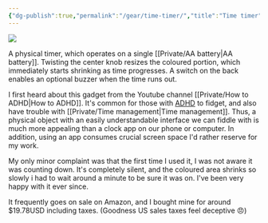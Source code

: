 ```yaml
---
{"dg-publish":true,"permalink":"/gear/time-timer/","title":"Time timer"}
---
```


![](https://m.media-amazon.com/images/I/711vrQPS8eL._SL1500_.jpg)

A physical timer, which operates on a single [[Private/AA battery\|AA battery]]. Twisting the center knob resizes the coloured portion, which immediately starts shrinking as time progresses. A switch on the back enables an optional buzzer when the time runs out.

I first heard about this gadget from the Youtube channel [[Private/How to ADHD\|How to ADHD]]. It's common for those  with [ADHD](ADHD.md) to fidget, and also have trouble with [[Private/Time management\|Time management]]. Thus, a physical object with an easily understandable interface we can fiddle with is much more appealing than a clock app on our phone or computer. In addition, using an app consumes crucial screen space I'd rather reserve for my work.

My only minor complaint was that the first time I used it, I was not aware it was counting down. It's completely silent, and the coloured area shrinks so slowly i had to wait around a minute to be sure it was on. I've been very happy with it ever since.

It frequently goes on sale on Amazon, and I bought mine for around $19.78USD including taxes. (Goodness US sales taxes feel deceptive 😠)
